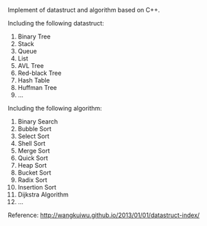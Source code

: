 
Implement of datastruct and algorithm based on C++.

Including the following datastruct:
1. Binary Tree
2. Stack
3. Queue
4. List
5. AVL Tree
6. Red-black Tree
7. Hash Table
8. Huffman Tree
9. ...



Including the following algorithm:
1. Binary Search
2. Bubble Sort
3. Select Sort
4. Shell Sort
5. Merge Sort
6. Quick Sort
7. Heap Sort
8. Bucket Sort
9. Radix Sort
10. Insertion Sort
11. Dijkstra Algorithm
12. ...

Reference: http://wangkuiwu.github.io/2013/01/01/datastruct-index/
